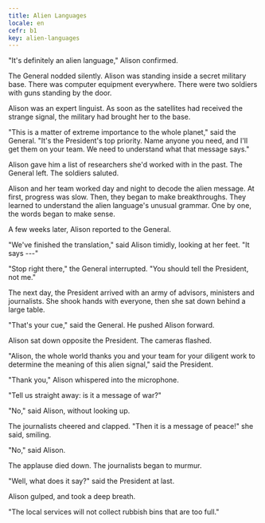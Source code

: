 ```yaml
---
title: Alien Languages
locale: en
cefr: b1
key: alien-languages
---
```


"It's definitely an alien language," Alison confirmed.

The General nodded silently. Alison was standing inside a secret military base. There was computer equipment everywhere. There were two soldiers with guns standing by the door.

Alison was an expert linguist. As soon as the satellites had received the strange signal, the military had brought her to the base.

"This is a matter of extreme importance to the whole planet," said the General. "It's the President's top priority. Name anyone you need, and I'll get them on your team. We need to understand what that message says."

Alison gave him a list of researchers she'd worked with in the past. The General left. The soldiers saluted.

Alison and her team worked day and night to decode the alien message. At first, progress was slow. Then, they began to make breakthroughs. They learned to understand the alien language's unusual grammar. One by one, the words began to make sense.

A few weeks later, Alison reported to the General.

"We've finished the translation," said Alison timidly, looking at her feet. "It says ---"

"Stop right there," the General interrupted. "You should tell the President, not me."

The next day, the President arrived with an army of advisors, ministers and journalists. She shook hands with everyone, then she sat down behind a large table.

"That's your cue," said the General. He pushed Alison forward.

Alison sat down opposite the President. The cameras flashed.

"Alison, the whole world thanks you and your team for your diligent work to determine the meaning of this alien signal," said the President.

"Thank you," Alison whispered into the microphone.

"Tell us straight away: is it a message of war?"

"No," said Alison, without looking up.

The journalists cheered and clapped. "Then it is a message of peace!" she said, smiling.

"No," said Alison.

The applause died down. The journalists began to murmur.

"Well, what does it say?" said the President at last.

Alison gulped, and took a deep breath.

"The local services will not collect rubbish bins that are too full."